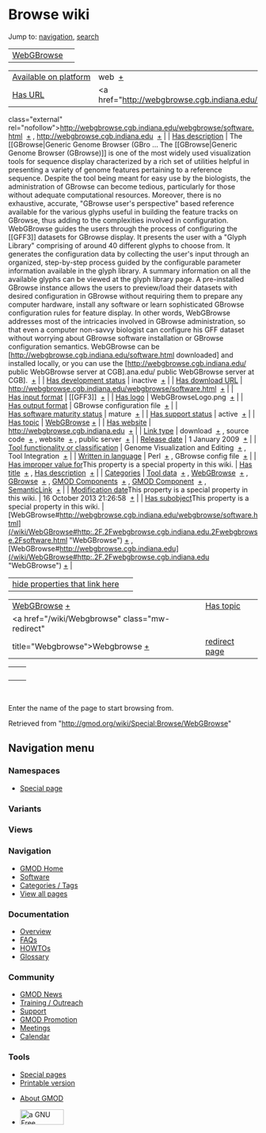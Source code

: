<div id="mw-page-base" class="noprint">

</div>

<div id="mw-head-base" class="noprint">

</div>

<div id="content" class="mw-body" role="main">

<span id="top"></span>

<div id="mw-js-message" style="display:none;">

</div>



# <span dir="auto">Browse wiki</span>

<div id="bodyContent">

<div id="contentSub">

</div>

<div id="jump-to-nav" class="mw-jump">

Jump to: [navigation](#mw-navigation), [search](#p-search)

</div>

<div id="mw-content-text">

|                                             |     |
|---------------------------------------------|-----|
| [WebGBrowse](/wiki/WebGBrowse "WebGBrowse") |     |

|  |  |
|----|----|
| [Available on platform](/wiki/Property:Available_on_platform "Property:Available on platform") | <span class="smwb-value">web  <span class="smwsearch">[+](/wiki/Special:SearchByProperty/Available-20on-20platform/web "Special:SearchByProperty/Available-20on-20platform/web")</span></span> |
| [Has URL](/wiki/Property:Has_URL "Property:Has URL") | <span class="smwb-value"><a href="http://webgbrowse.cgb.indiana.edu/webgbrowse/software.html"
class="external"
rel="nofollow">http://webgbrowse.cgb.indiana.edu/webgbrowse/software.html</a>  <span class="smwsearch">[+](/wiki/Special:SearchByProperty/Has-20URL/http:-2F-2Fwebgbrowse.cgb.indiana.edu-2Fwebgbrowse-2Fsoftware.html "Special:SearchByProperty/Has-20URL/http:-2F-2Fwebgbrowse.cgb.indiana.edu-2Fwebgbrowse-2Fsoftware.html")</span></span> , <span class="smwb-value"><a href="http://webgbrowse.cgb.indiana.edu" class="external"
rel="nofollow">http://webgbrowse.cgb.indiana.edu</a>  <span class="smwsearch">[+](/wiki/Special:SearchByProperty/Has-20URL/http:-2F-2Fwebgbrowse.cgb.indiana.edu "Special:SearchByProperty/Has-20URL/http:-2F-2Fwebgbrowse.cgb.indiana.edu")</span></span> |
| [Has description](/wiki/Property:Has_description "Property:Has description") | <span class="smwb-value">The \[\[GBrowse\|Generic Genome Browser (GBro<span class="smw-highlighter" data-type="2" state="persistent" data-title="Information"><span class="smwtext"> … </span><span class="smwttcontent">The \[\[GBrowse\|Generic Genome Browser (GBrowse)\]\] is one of the most widely used visualization tools for sequence display characterized by a rich set of utilities helpful in presenting a variety of genome features pertaining to a reference sequence. Despite the tool being meant for easy use by the biologists, the administration of GBrowse can become tedious, particularly for those without adequate computational resources. Moreover, there is no exhaustive, accurate, "GBrowse user's perspective" based reference available for the various glyphs useful in building the feature tracks on GBrowse, thus adding to the complexities involved in configuration. WebGBrowse guides the users through the process of configuring the \[\[GFF3\]\] datasets for GBrowse display. It presents the user with a "Glyph Library" comprising of around 40 different glyphs to choose from. It generates the configuration data by collecting the user's input through an organized, step-by-step process guided by the configurable parameter information available in the glyph library. A summary information on all the available glyphs can be viewed at the glyph library page. A pre-installed GBrowse instance allows the users to preview/load their datasets with desired configuration in GBrowse without requiring them to prepare any computer hardware, install any software or learn sophisticated GBrowse configuration rules for feature display. In other words, WebGBrowse addresses most of the intricacies involved in GBrowse administration, so that even a computer non-savvy biologist can configure his GFF dataset without worrying about GBrowse software installation or GBrowse configuration semantics. WebGBrowse can be \[http://webgbrowse.cgb.indiana.edu/software.html downloaded\] and installed locally, or you can use the \[http://webgbrowse.cgb.indiana.edu/ public WebGBrowse server at CGB\].</span></span>ana.edu/ public WebGBrowse server at CGB\].  <span class="smwsearch">[+](/mediawiki/index.php?title=Special:SearchByProperty&x=Has-20description%2FThe-20-5B-5BGBrowse-7CGeneric-20Genome-20Browser-20%28GBrowse%29-5D-5D-20is-20one-20of-20the-20most-20widely-20used-20visualization-20tools-20for-20sequence-20display-20characterized-20by-20a-20rich-20set-20of-20utilities-20helpful-20in-20presenting-20a-20variety-20of-20genome-20features-20pertaining-20to-20a-20reference-20sequence.-20Despite-20the-20tool-20being-20meant-20for-20easy-20use-20by-20the-20biologists%2C-20the-20administration-20of-20GBrowse-20can-20become-20tedious%2C-20particularly-20for-20those-20without-20adequate-20computational-20resources.-20Moreover%2C-20there-20is-20no-20exhaustive%2C-20accurate%2C-20%22GBrowse-20user%27s-20perspective%22-20based-20reference-20available-20for-20the-20various-20glyphs-20useful-20in-20building-20the-20feature-20tracks-20on-20GBrowse%2C-20thus-20adding-20to-20the-20complexities-20involved-20in-20configuration.-0A-0AWebGBrowse-20guides-20the-20users-20through-20the-20process-20of-20configuring-20the-20-5B-5BGFF3-5D-5D-20datasets-20for-20GBrowse-20display.-20It-20presents-20the-20user-20with-20a-20%22Glyph-20Library%22-20comprising-20of-20around-2040-20different-20glyphs-20to-20choose-20from.-20It-20generates-20the-20configuration-20data-20by-20collecting-20the-20user%27s-20input-20through-20an-20organized%2C-20step-2Dby-2Dstep-20process-20guided-20by-20the-20configurable-20parameter-20information-20available-20in-20the-20glyph-20library.-20A-20summary-20information-20on-20all-20the-20available-20glyphs-20can-20be-20viewed-20at-20the-20glyph-20library-20page.-20A-20pre-2Dinstalled-20GBrowse-20instance-20allows-20the-20users-20to-20preview-2Fload-20their-20datasets-20with-20desired-20configuration-20in-20GBrowse-20without-20requiring-20them-20to-20prepare-20any-20computer-20hardware%2C-20install-20any-20software-20or-20learn-20sophisticated-20GBrowse-20configuration-20rules-20for-20feature-20display.-0A-0AIn-20other-20words%2C-20WebGBrowse-20addresses-20most-20of-20the-20intricacies-20involved-20in-20GBrowse-20administration%2C-20so-20that-20even-20a-20computer-20non-2Dsavvy-20biologist-20can-20configure-20his-20GFF-20dataset-20without-20worrying-20about-20GBrowse-20software-20installation-20or-20GBrowse-20configuration-20semantics.-0A-0AWebGBrowse-20can-20be-20-5Bhttp%3A-2F-2Fwebgbrowse.cgb.indiana.edu-2Fsoftware.html-20downloaded-5D-20and-20installed-20locally%2C-20or-20you-20can-20use-20the-20-5Bhttp%3A-2F-2Fwebgbrowse.cgb.indiana.edu-2F-20public-20WebGBrowse-20server-20at-20CGB-5D. "Special:SearchByProperty")</span></span> |
| [Has development status](/wiki/Property:Has_development_status "Property:Has development status") | <span class="smwb-value">inactive  <span class="smwsearch">[+](/wiki/Special:SearchByProperty/Has-20development-20status/inactive "Special:SearchByProperty/Has-20development-20status/inactive")</span></span> |
| [Has download URL](/wiki/Property:Has_download_URL "Property:Has download URL") | <span class="smwb-value"><a href="http://webgbrowse.cgb.indiana.edu/webgbrowse/software.html"
class="external"
rel="nofollow">http://webgbrowse.cgb.indiana.edu/webgbrowse/software.html</a>  <span class="smwsearch">[+](/wiki/Special:SearchByProperty/Has-20download-20URL/http:-2F-2Fwebgbrowse.cgb.indiana.edu-2Fwebgbrowse-2Fsoftware.html "Special:SearchByProperty/Has-20download-20URL/http:-2F-2Fwebgbrowse.cgb.indiana.edu-2Fwebgbrowse-2Fsoftware.html")</span></span> |
| [Has input format](/wiki/Property:Has_input_format "Property:Has input format") | <span class="smwb-value">\[\[GFF3\]\]  <span class="smwsearch">[+](/wiki/Special:SearchByProperty/Has-20input-20format/-5B-5BGFF3-5D-5D "Special:SearchByProperty/Has-20input-20format/-5B-5BGFF3-5D-5D")</span></span> |
| [Has logo](/wiki/Property:Has_logo "Property:Has logo") | <span class="smwb-value">WebGBrowseLogo.png  <span class="smwsearch">[+](/wiki/Special:SearchByProperty/Has-20logo/WebGBrowseLogo.png "Special:SearchByProperty/Has-20logo/WebGBrowseLogo.png")</span></span> |
| [Has output format](/wiki/Property:Has_output_format "Property:Has output format") | <span class="smwb-value">GBrowse configuration file  <span class="smwsearch">[+](/wiki/Special:SearchByProperty/Has-20output-20format/GBrowse-20configuration-20file "Special:SearchByProperty/Has-20output-20format/GBrowse-20configuration-20file")</span></span> |
| [Has software maturity status](/wiki/Property:Has_software_maturity_status "Property:Has software maturity status") | <span class="smwb-value">mature  <span class="smwsearch">[+](/wiki/Special:SearchByProperty/Has-20software-20maturity-20status/mature "Special:SearchByProperty/Has-20software-20maturity-20status/mature")</span></span> |
| [Has support status](/wiki/Property:Has_support_status "Property:Has support status") | <span class="smwb-value">active  <span class="smwsearch">[+](/wiki/Special:SearchByProperty/Has-20support-20status/active "Special:SearchByProperty/Has-20support-20status/active")</span></span> |
| [Has topic](/wiki/Property:Has_topic "Property:Has topic") | <span class="smwb-value">[WebGBrowse](/wiki/WebGBrowse "WebGBrowse") <span class="smwbrowse">[+](/wiki/Special:Browse/WebGBrowse "Special:Browse/WebGBrowse")</span></span> |
| [Has website](/wiki/Property:Has_website "Property:Has website") | <span class="smwb-value"><a href="http://webgbrowse.cgb.indiana.edu" class="external"
rel="nofollow">http://webgbrowse.cgb.indiana.edu</a>  <span class="smwsearch">[+](/wiki/Special:SearchByProperty/Has-20website/http:-2F-2Fwebgbrowse.cgb.indiana.edu "Special:SearchByProperty/Has-20website/http:-2F-2Fwebgbrowse.cgb.indiana.edu")</span></span> |
| [Link type](/wiki/Property:Link_type "Property:Link type") | <span class="smwb-value">download  <span class="smwsearch">[+](/wiki/Special:SearchByProperty/Link-20type/download "Special:SearchByProperty/Link-20type/download")</span></span> , <span class="smwb-value">source code  <span class="smwsearch">[+](/wiki/Special:SearchByProperty/Link-20type/source-20code "Special:SearchByProperty/Link-20type/source-20code")</span></span> , <span class="smwb-value">website  <span class="smwsearch">[+](/wiki/Special:SearchByProperty/Link-20type/website "Special:SearchByProperty/Link-20type/website")</span></span> , <span class="smwb-value">public server  <span class="smwsearch">[+](/wiki/Special:SearchByProperty/Link-20type/public-20server "Special:SearchByProperty/Link-20type/public-20server")</span></span> |
| [Release date](/wiki/Property:Release_date "Property:Release date") | <span class="smwb-value">1 January 2009  <span class="smwsearch">[+](/wiki/Special:SearchByProperty/Release-20date/1-20January-202009 "Special:SearchByProperty/Release-20date/1-20January-202009")</span></span> |
| [Tool functionality or classification](/wiki/Property:Tool_functionality_or_classification "Property:Tool functionality or classification") | <span class="smwb-value">Genome Visualization and Editing  <span class="smwsearch">[+](/wiki/Special:SearchByProperty/Tool-20functionality-20or-20classification/Genome-20Visualization-20and-20Editing "Special:SearchByProperty/Tool-20functionality-20or-20classification/Genome-20Visualization-20and-20Editing")</span></span> , <span class="smwb-value">Tool Integration  <span class="smwsearch">[+](/wiki/Special:SearchByProperty/Tool-20functionality-20or-20classification/Tool-20Integration "Special:SearchByProperty/Tool-20functionality-20or-20classification/Tool-20Integration")</span></span> |
| [Written in language](/wiki/Property:Written_in_language "Property:Written in language") | <span class="smwb-value">Perl  <span class="smwsearch">[+](/wiki/Special:SearchByProperty/Written-20in-20language/Perl "Special:SearchByProperty/Written-20in-20language/Perl")</span></span> , <span class="smwb-value">GBrowse config file  <span class="smwsearch">[+](/wiki/Special:SearchByProperty/Written-20in-20language/GBrowse-20config-20file "Special:SearchByProperty/Written-20in-20language/GBrowse-20config-20file")</span></span> |
| <span class="smw-highlighter" data-type="1" state="inline" data-title="Property"><span class="smwbuiltin">[Has improper value for](/wiki/Property:Has_improper_value_for "Property:Has improper value for")</span><span class="smwttcontent">This property is a special property in this wiki.</span></span> | <span class="smwb-value">[Has title](/wiki/Property:Has_title "Property:Has title")  <span class="smwsearch">[+](/wiki/Special:SearchByProperty/Has-20improper-20value-20for/Has-20title "Special:SearchByProperty/Has-20improper-20value-20for/Has-20title")</span></span> , <span class="smwb-value">[Has description](/wiki/Property:Has_description "Property:Has description")  <span class="smwsearch">[+](/wiki/Special:SearchByProperty/Has-20improper-20value-20for/Has-20description "Special:SearchByProperty/Has-20improper-20value-20for/Has-20description")</span></span> |
| [Categories](/wiki/Special:Categories "Special:Categories") | <span class="smwb-value">[Tool data](/wiki/Category:Tool_data "Category:Tool data")  <span class="smwsearch">[+](/wiki/Special:SearchByProperty/Tool-20data "Special:SearchByProperty/Tool-20data")</span></span> , <span class="smwb-value"><a
href="/mediawiki/index.php?title=Category:WebGBrowse&amp;action=edit&amp;redlink=1"
class="new"
title="Category:WebGBrowse (page does not exist)">WebGBrowse</a>  <span class="smwsearch">[+](/wiki/Special:SearchByProperty/WebGBrowse "Special:SearchByProperty/WebGBrowse")</span></span> , <span class="smwb-value">[GBrowse](/wiki/Category:GBrowse "Category:GBrowse")  <span class="smwsearch">[+](/wiki/Special:SearchByProperty/GBrowse "Special:SearchByProperty/GBrowse")</span></span> , <span class="smwb-value">[GMOD Components](/wiki/Category:GMOD_Components "Category:GMOD Components")  <span class="smwsearch">[+](/wiki/Special:SearchByProperty/GMOD-20Components "Special:SearchByProperty/GMOD-20Components")</span></span> , <span class="smwb-value">[GMOD Component](/wiki/Category:GMOD_Component "Category:GMOD Component")  <span class="smwsearch">[+](/wiki/Special:SearchByProperty/GMOD-20Component "Special:SearchByProperty/GMOD-20Component")</span></span> , <span class="smwb-value"><a
href="/mediawiki/index.php?title=Category:SemanticLink&amp;action=edit&amp;redlink=1"
class="new"
title="Category:SemanticLink (page does not exist)">SemanticLink</a>  <span class="smwsearch">[+](/wiki/Special:SearchByProperty/SemanticLink "Special:SearchByProperty/SemanticLink")</span></span> |
| <span class="smw-highlighter" data-type="1" state="inline" data-title="Property"><span class="smwbuiltin">[Modification date](/wiki/Property:Modification_date "Property:Modification date")</span><span class="smwttcontent">This property is a special property in this wiki.</span></span> | <span class="smwb-value">16 October 2013 21:26:58  <span class="smwsearch">[+](/wiki/Special:SearchByProperty/Modification-20date/16-20October-202013-2021:26:58 "Special:SearchByProperty/Modification-20date/16-20October-202013-2021:26:58")</span></span> |
| <span class="smw-highlighter" data-type="1" state="inline" data-title="Property"><span class="smwbuiltin">[Has subobject](/wiki/Property:Has_subobject "Property:Has subobject")</span><span class="smwttcontent">This property is a special property in this wiki.</span></span> | <span class="smwb-value">[WebGBrowse#http://webgbrowse.cgb.indiana.edu/webgbrowse/software.html](/wiki/WebGBrowse#http:.2F.2Fwebgbrowse.cgb.indiana.edu.2Fwebgbrowse.2Fsoftware.html "WebGBrowse") <span class="smwbrowse">[+](/wiki/Special:Browse/WebGBrowse-23http:-2F-2Fwebgbrowse.cgb.indiana.edu-2Fwebgbrowse-2Fsoftware.html "Special:Browse/WebGBrowse-23http:-2F-2Fwebgbrowse.cgb.indiana.edu-2Fwebgbrowse-2Fsoftware.html")</span></span> , <span class="smwb-value">[WebGBrowse#http://webgbrowse.cgb.indiana.edu](/wiki/WebGBrowse#http:.2F.2Fwebgbrowse.cgb.indiana.edu "WebGBrowse") <span class="smwbrowse">[+](/wiki/Special:Browse/WebGBrowse-23http:-2F-2Fwebgbrowse.cgb.indiana.edu "Special:Browse/WebGBrowse-23http:-2F-2Fwebgbrowse.cgb.indiana.edu")</span></span> |

<span id="smw_browse_incoming"></span>

|  |  |
|----|----|
| [hide properties that link here](/mediawiki/index.php?title=Special:Browse&offset=0&dir=out&article=WebGBrowse)  |  |

|  |  |
|----|----|
| <span class="smwb-ivalue">[WebGBrowse](/wiki/WebGBrowse "WebGBrowse") <span class="smwbrowse">[+](/wiki/Special:Browse/WebGBrowse "Special:Browse/WebGBrowse")</span></span> | [Has topic](/wiki/Property:Has_topic "Property:Has topic") |
| <span class="smwb-ivalue"><a href="/wiki/Webgbrowse" class="mw-redirect"
title="Webgbrowse">Webgbrowse</a> <span class="smwbrowse">[+](/wiki/Special:Browse/Webgbrowse "Special:Browse/Webgbrowse")</span></span> | [redirect page](/wiki/Special:ListRedirects "Special:ListRedirects") |

|     |     |
|-----|-----|
|     |     |

 

Enter the name of the page to start browsing from.  

</div>

<div class="printfooter">

Retrieved from "<http://gmod.org/wiki/Special:Browse/WebGBrowse>"

</div>

<div id="catlinks" class="catlinks catlinks-allhidden">

</div>

<div class="visualClear">

</div>

</div>

</div>

<div id="mw-navigation">

## Navigation menu

<div id="mw-head">



<div id="left-navigation">

<div id="p-namespaces" class="vectorTabs" role="navigation"
aria-labelledby="p-namespaces-label">

### Namespaces

- <span id="ca-nstab-special">[Special
  page](/wiki/Special:Browse/WebGBrowse "This is a special page, you cannot edit the page itself")</span>

</div>

<div id="p-variants" class="vectorMenu emptyPortlet" role="navigation"
aria-labelledby="p-variants-label">

### 

### Variants[](#)

<div class="menu">

</div>

</div>

</div>

<div id="right-navigation">

<div id="p-views" class="vectorTabs emptyPortlet" role="navigation"
aria-labelledby="p-views-label">

### Views

</div>



</div>



</div>

</div>

</div>

<div id="mw-panel">

<div id="p-logo" role="banner">

<a href="/wiki/Main_Page"
style="background-image: url(http://gmod.org/images/GMOD-cogs.png);"
title="Visit the main page"></a>

</div>

<div id="p-Navigation" class="portal" role="navigation"
aria-labelledby="p-Navigation-label">

### Navigation

<div class="body">

- <span id="n-GMOD-Home">[GMOD Home](/wiki/Main_Page)</span>
- <span id="n-Software">[Software](/wiki/GMOD_Components)</span>
- <span id="n-Categories-.2F-Tags">[Categories /
  Tags](/wiki/Categories)</span>
- <span id="n-View-all-pages">[View all
  pages](/wiki/Special:AllPages)</span>

</div>

</div>

<div id="p-Documentation" class="portal" role="navigation"
aria-labelledby="p-Documentation-label">

### Documentation

<div class="body">

- <span id="n-Overview">[Overview](/wiki/Overview)</span>
- <span id="n-FAQs">[FAQs](/wiki/Category:FAQ)</span>
- <span id="n-HOWTOs">[HOWTOs](/wiki/Category:HOWTO)</span>
- <span id="n-Glossary">[Glossary](/wiki/Glossary)</span>

</div>

</div>

<div id="p-Community" class="portal" role="navigation"
aria-labelledby="p-Community-label">

### Community

<div class="body">

- <span id="n-GMOD-News">[GMOD News](/wiki/GMOD_News)</span>
- <span id="n-Training-.2F-Outreach">[Training /
  Outreach](/wiki/Training_and_Outreach)</span>
- <span id="n-Support">[Support](/wiki/Support)</span>
- <span id="n-GMOD-Promotion">[GMOD
  Promotion](/wiki/GMOD_Promotion)</span>
- <span id="n-Meetings">[Meetings](/wiki/Meetings)</span>
- <span id="n-Calendar">[Calendar](/wiki/Calendar)</span>

</div>

</div>

<div id="p-tb" class="portal" role="navigation"
aria-labelledby="p-tb-label">

### Tools

<div class="body">

- <span id="t-specialpages"><a href="/wiki/Special:SpecialPages" accesskey="q"
  title="A list of all special pages [q]">Special pages</a></span>
- <span id="t-print"><a
  href="/mediawiki/index.php?title=Special:Browse/WebGBrowse&amp;printable=yes"
  rel="alternate" accesskey="p"
  title="Printable version of this page [p]">Printable version</a></span>

</div>

</div>

</div>

</div>

<div id="footer" role="contentinfo">

- <span id="footer-places-about">[About
  GMOD](/wiki/GMOD:About "GMOD:About")</span>

<!-- -->

- <span id="footer-copyrightico">[<img src="http://www.gnu.org/graphics/gfdl-logo-small.png" width="88"
  height="31" alt="a GNU Free Documentation License" />](http://www.gnu.org/licenses/fdl-1.3.html)</span>


<div style="clear:both">

</div>

</div>

